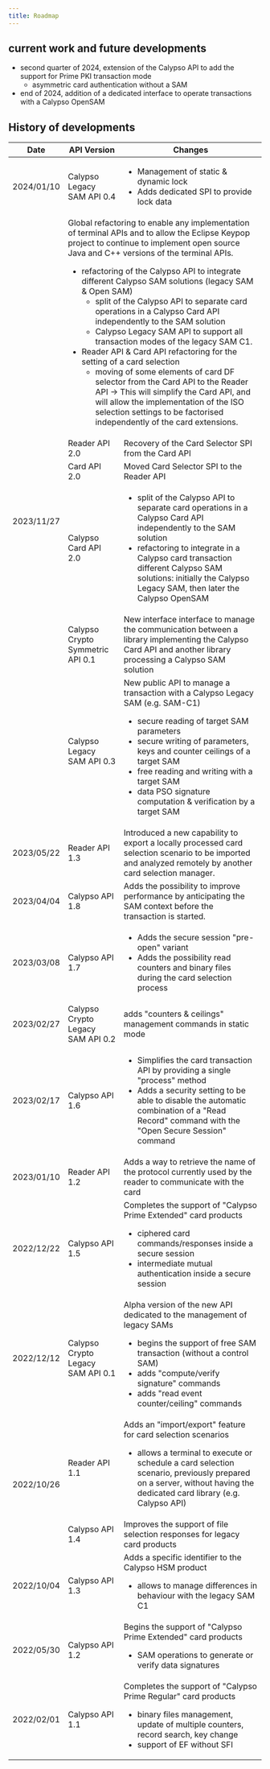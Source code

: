 ```yaml
---
title: Roadmap
---
```


## current work and future developments

 - second quarter of 2024, extension of the Calypso API to add the support for Prime PKI transaction mode
   - asymmetric card authentication without a SAM
 - end of 2024, addition of a dedicated interface to operate transactions with a Calypso OpenSAM

## History of developments

<table>
<thead>
  <tr>
    <th>Date</th>
    <th>API Version</th>
    <th>Changes</th>
  </tr>
</thead>
<tbody>
  <tr>
    <td>2024/01/10</td>
    <td>Calypso Legacy SAM API 0.4</td>
    <td>
    <ul><li>Management of static & dynamic lock</li>
    <li>Adds dedicated SPI to provide lock data</li></ul>
    </td>
  </tr>
<tr>
  <td rowspan="6">2023/11/27</td>
  <td colspan="2">Global refactoring to enable any implementation of terminal APIs and to allow the Eclipse Keypop project to continue to implement open source Java and C++ versions of the terminal APIs.
    <ul>
      <li>refactoring of the Calypso API to integrate different Calypso SAM solutions (legacy SAM & Open SAM)
      <ul>
        <li>split of the Calypso API to separate card operations in a Calypso Card API independently to the SAM solution</li>
        <li>Calypso Legacy SAM API to support all transaction modes of the legacy SAM C1.</li>
      </ul>
      </li>
      <li>Reader API & Card API refactoring for the setting of a card selection
        <ul><li>moving of some elements of card DF selector from the Card API to the Reader API → This will simplify the Card API, and will allow the implementation of the ISO selection settings to be factorised independently of the card extensions.</li></ul>
      </li>
    </ul>
  </td>
  </tr>
  <tr>
    <td>Reader API 2.0</td>
    <td>Recovery of the Card Selector SPI from the Card API</td>
  </tr>
  <tr>
    <td>Card API 2.0</td>
    <td>Moved Card Selector SPI to the Reader API</td>
  </tr>
  <tr>
    <td>Calypso Card API 2.0</td>
    <td><ul><li>split of the Calypso API to separate card operations in a Calypso Card API independently to the SAM solution</li>
    <li>refactoring to integrate in a Calypso card transaction different Calypso SAM solutions: initially the Calypso Legacy SAM, then later the Calypso OpenSAM</li></ul></td>
  </tr>
  <tr>
    <td>Calypso Crypto Symmetric API 0.1</td>
    <td>New interface interface to manage the communication between a library implementing the Calypso Card API and another library processing a Calypso SAM solution</td>
  </tr>
  <tr>
    <td>Calypso Legacy SAM API 0.3</td>
    <td>New public API to manage a transaction with a Calypso Legacy SAM (e.g. SAM-C1)
      <ul><li>secure reading of target SAM parameters</li>
        <li>secure writing of parameters, keys and counter ceilings of a target SAM</li>
        <li>free reading and writing with a target SAM</li>
        <li>data PSO signature computation & verification by a target SAM</li>
      </ul>
    </td>
  </tr>
  <tr>
    <td>2023/05/22</td>
    <td>Reader API 1.3</td>
    <td>Introduced a new capability to export a locally processed card selection scenario to be imported and 
         analyzed remotely by another card selection manager.
    </td>
  </tr>
  <tr>
    <td>2023/04/04</td>
    <td>Calypso API 1.8</td>
    <td>Adds the possibility to improve performance by anticipating the SAM context before the transaction is 
         started.
    </td>
  </tr>
  <tr>
    <td>2023/03/08</td>
    <td>Calypso API 1.7</td>
    <td><ul><li>Adds the secure session "pre-open" variant</li>
    <li>Adds the possibility read counters and binary files during the card selection process</li>
    </ul></td>
  </tr>
  <tr>
    <td>2023/02/27</td>
    <td>Calypso Crypto Legacy SAM API 0.2</td>
    <td>adds "counters & ceilings" management commands in static mode</td>
  </tr>
  <tr>
    <td>2023/02/17</td>
    <td>Calypso API 1.6</td>
    <td><ul><li>Simplifies the card transaction API by providing a single "process" method</li>
    <li>Adds a security setting to be able to disable the automatic combination of a "Read Record" command with the 
        "Open Secure Session" command</li>
    </ul></td>
  </tr>
  <tr>
    <td>2023/01/10</td>
    <td>Reader API 1.2</td>
    <td>Adds a way to retrieve the name of the protocol currently used by the reader to communicate with the card</td>
  </tr>
  <tr>
    <td>2022/12/22</td>
    <td>Calypso API 1.5</td>
    <td>Completes the support of "Calypso Prime Extended" card products
      <ul><li>ciphered card commands/responses inside a secure session</li>
      <li>intermediate mutual authentication inside a secure session</li></ul>
    </td>
  </tr>
  <tr>
    <td>2022/12/12</td>
    <td>Calypso Crypto Legacy SAM API 0.1</td>
    <td>Alpha version of the new API dedicated to the management of legacy SAMs
      <ul><li>begins the support of free SAM transaction (without a control SAM)</li>
      <li>adds "compute/verify signature" commands</li>
      <li>adds "read event counter/ceiling" commands</li></ul>
    </td>
  </tr>
  <tr>
    <td rowspan="2">2022/10/26</td>
    <td>Reader API 1.1</td>
    <td>Adds an "import/export" feature for card selection scenarios
      <ul><li>allows a terminal to execute or schedule a card selection scenario, previously prepared on a server, without
            having the dedicated card library (e.g. Calypso API)</li></ul>
    </td>
  </tr>
  <tr>
    <td>Calypso API 1.4</td>
    <td>Improves the support of file selection responses for legacy card products</td>
  </tr>
  <tr>
    <td>2022/10/04</td>
    <td>Calypso API 1.3</td>
    <td>Adds a specific identifier to the Calypso HSM product
      <ul><li>allows to manage differences in behaviour with the legacy SAM C1</li></ul>
    </td>
  </tr>
  <tr>
    <td>2022/05/30</td>
    <td>Calypso API 1.2</td>
    <td>Begins the support of "Calypso Prime Extended" card products
      <ul><li>SAM operations to generate or verify data signatures</li></ul>
    </td>
  </tr>
    <tr>
    <td>2022/02/01</td>
    <td>Calypso API 1.1</td>
    <td>Completes the support of "Calypso Prime Regular" card products
      <ul><li>binary files management, update of multiple counters, record search, key change</li>
      <li>support of EF without SFI</li></ul>
    </td>
  </tr>
</tbody>
</table>




